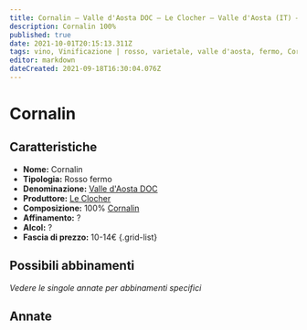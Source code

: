 ```yaml
---
title: Cornalin – Valle d'Aosta DOC – Le Clocher – Valle d'Aosta (IT) – 10-14€ –  s.v.
description: Cornalin 100%
published: true
date: 2021-10-01T20:15:13.311Z
tags: vino, Vinificazione | rosso, varietale, valle d'aosta, fermo, Cornalin, Prezzi | 10-14€
editor: markdown
dateCreated: 2021-09-18T16:30:04.076Z 
---
```


# Cornalin

## Caratteristiche
- **Nome:** Cornalin
- **Tipologia:** Rosso fermo
- **Denominazione:** [Valle d'Aosta DOC](/denominazioni/Italia/Valle-d-Aosta/DOC/Valle-d-Aosta) 
- **Produttore:** [Le Clocher](/produttori/Italia/Valle-d-Aosta/Le-Clocher) 
- **Composizione:** 100% [Cornalin](/vitigni/Italia/bacca-nera/cornalin) 
- **Affinamento:** ?
- **Alcol:** ?
- **Fascia di prezzo:** 10-14€
{.grid-list}




## Possibili abbinamenti
*Vedere le singole annate per abbinamenti specifici*


## Annate


